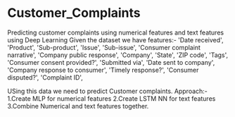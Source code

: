 # Customer_Complaints
Predicting customer complaints using numerical features and text features using Deep Learning
Given the dataset we have features:-
'Date received', 'Product', 'Sub-product', 'Issue', 'Sub-issue',
       'Consumer complaint narrative', 'Company public response', 'Company',
       'State', 'ZIP code', 'Tags', 'Consumer consent provided?',
       'Submitted via', 'Date sent to company', 'Company response to consumer',
       'Timely response?', 'Consumer disputed?', 'Complaint ID',
       
USing this data we need to predict Customer complaints.
Approach:-
1.Create MLP for numerical features
2.Create LSTM NN for text features
3.Combine Numerical and text features together.

